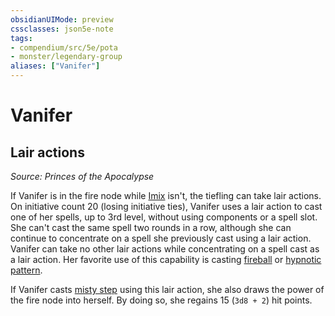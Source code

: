 ```yaml
---
obsidianUIMode: preview
cssclasses: json5e-note
tags:
- compendium/src/5e/pota
- monster/legendary-group
aliases: ["Vanifer"]
---
```

# Vanifer

## Lair actions
_Source: Princes of the Apocalypse_

If Vanifer is in the fire node while [Imix](/Systems/5e/bestiary/npc/imix-pota.md) isn't, the tiefling can take lair actions. On initiative count 20 (losing initiative ties), Vanifer uses a lair action to cast one of her spells, up to 3rd level, without using components or a spell slot. She can't cast the same spell two rounds in a row, although she can continue to concentrate on a spell she previously cast using a lair action. Vanifer can take no other lair actions while concentrating on a spell cast as a lair action. Her favorite use of this capability is casting [fireball](/Systems/5e/spells/fireball.md) or [hypnotic pattern](/Systems/5e/spells/hypnotic-pattern.md).

If Vanifer casts [misty step](/Systems/5e/spells/misty-step.md) using this lair action, she also draws the power of the fire node into herself. By doing so, she regains 15 (`3d8 + 2`) hit points.